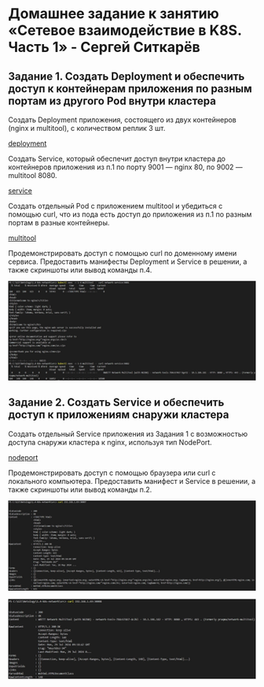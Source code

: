 # Домашнее задание к занятию «Сетевое взаимодействие в K8S. Часть 1» - Сергей Ситкарёв

## Задание 1. Создать Deployment и обеспечить доступ к контейнерам приложения по разным портам из другого Pod внутри кластера

Создать Deployment приложения, состоящего из двух контейнеров (nginx и multitool), с количеством реплик 3 шт.

[deployment](https://github.com/SSitkarev/1.4-k8s-network/blob/main/src/deployment.yaml)

Создать Service, который обеспечит доступ внутри кластера до контейнеров приложения из п.1 по порту 9001 — nginx 80, по 9002 — multitool 8080.

[service](https://github.com/SSitkarev/1.4-k8s-network/blob/main/src/service.yaml)

Создать отдельный Pod с приложением multitool и убедиться с помощью curl, что из пода есть доступ до приложения из п.1 по разным портам в разные контейнеры.

[multitool](https://github.com/SSitkarev/1.4-k8s-network/blob/main/src/multitool.yaml)

Продемонстрировать доступ с помощью curl по доменному имени сервиса. Предоставить манифесты Deployment и Service в решении, а также скриншоты или вывод команды п.4.

![Задание1](https://github.com/SSitkarev/1.4-k8s-network/blob/main/img/1.jpg)

## Задание 2. Создать Service и обеспечить доступ к приложениям снаружи кластера

Создать отдельный Service приложения из Задания 1 с возможностью доступа снаружи кластера к nginx, используя тип NodePort.

[nodeport](https://github.com/SSitkarev/1.4-k8s-network/blob/main/src/nodeport.yaml)

Продемонстрировать доступ с помощью браузера или curl с локального компьютера. Предоставить манифест и Service в решении, а также скриншоты или вывод команды п.2.

![Задание2](https://github.com/SSitkarev/1.4-k8s-network/blob/main/img/2.jpg)

![Задание2](https://github.com/SSitkarev/1.4-k8s-network/blob/main/img/3.jpg)